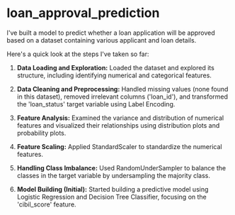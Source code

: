 # loan_approval_prediction

I've built a model to predict whether a loan application will be approved based on a dataset containing various applicant and loan details.



Here's a quick look at the steps I've taken so far:



1.  **Data Loading and Exploration:** Loaded the dataset and explored its structure, including identifying numerical and categorical features.

2.  **Data Cleaning and Preprocessing:** Handled missing values (none found in this dataset), removed irrelevant columns ('loan_id'), and transformed the 'loan_status' target variable using Label Encoding.

3.  **Feature Analysis:** Examined the variance and distribution of numerical features and visualized their relationships using distribution plots and probability plots.

4.  **Feature Scaling:** Applied StandardScaler to standardize the numerical features.

5.  **Handling Class Imbalance:** Used RandomUnderSampler to balance the classes in the target variable by undersampling the majority class.

6.  **Model Building (Initial):** Started building a predictive model using Logistic Regression and Decision Tree Classifier, focusing on the 'cibil_score' feature.
